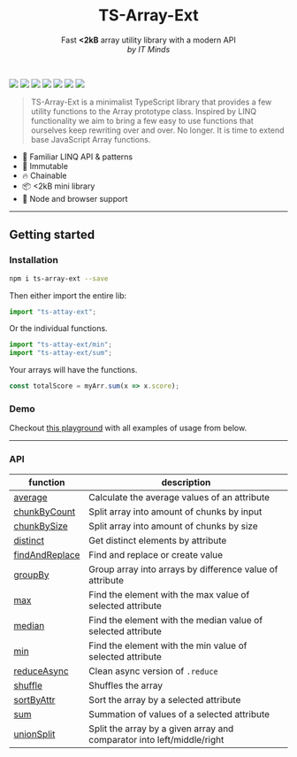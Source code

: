 <h1 align="center">TS-Array-Ext</h1>
<p align="center">
Fast <b>&lt;2kB</b> array utility library with a modern API
<br/>
<i>by IT Minds </i>
</p>
<br/>

![](https://badgen.net/bundlephobia/minzip/ts-array-ext?color=blue)
![](https://badgen.net/npm/dt/ts-array-ext?color=blue)
![](https://badgen.net/npm/license/ts-array-ext?color=blue)
![](https://badgen.net/npm/types/ts-array-ext?color=blue)
![](https://badgen.net/david/dev/IT-Minds-opensource/ts-array-ext?color=blue)
![](https://badgen.net/david/dep/IT-Minds-opensource/ts-array-ext?color=blue)
![](https://badgen.net/codecov/c/github/IT-Minds-opensource/ts-array-ext/main?color=blue)

> TS-Array-Ext is a minimalist TypeScript library that provides a few utility functions to the Array prototype class.
> Inspired by LINQ functionality we aim to bring a few easy to use functions that ourselves keep rewriting over and over. No longer. It is time to extend base JavaScript Array functions.

- 🧠 Familiar LINQ API & patterns
- 💪 Immutable
- 🔥 Chainable
- 📦 <2kB mini library
- 👫 Node and browser support

---

## Getting started

### Installation

```sh
npm i ts-array-ext --save
```

Then either import the entire lib:

```typescript
import "ts-attay-ext";
```

Or the individual functions.

```typescript
import "ts-attay-ext/min";
import "ts-attay-ext/sum";
```

Your arrays will have the functions.

```typescript
const totalScore = myArr.sum(x => x.score);
```

### Demo

Checkout [this playground](https://stackblitz.com/edit/ts-array-ext?devtoolsheight=75&file=index.ts) with all examples of usage from below.

---

### API

| function                                         | description                                                            |
| ------------------------------------------------ | ---------------------------------------------------------------------- |
| [average](./src/average/README.md)               | Calculate the average values of an attribute                           |
| [chunkByCount](./src/chunkByCount/README.md)     | Split array into amount of chunks by input                             |
| [chunkBySize](./src/chunkBySize/README.md)       | Split array into amount of chunks by size                              |
| [distinct](./src/distinct/README.md)             | Get distinct elements by attribute                                     |
| [findAndReplace](./src/findAndReplace/README.md) | Find and replace or create value                                       |
| [groupBy](./src/groupBy/README.md)               | Group array into arrays by difference value of attribute               |
| [max](./src/max/README.md)                       | Find the element with the max value of selected attribute              |
| [median](./src/median/README.md)                 | Find the element with the median value of selected attribute           |
| [min](./src/min/README.md)                       | Find the element with the min value of selected attribute              |
| [reduceAsync](./src/reduceAsync/README.md)       | Clean async version of `.reduce`                                       |
| [shuffle](./src/shuffle/README.md)               | Shuffles the array                                                     |
| [sortByAttr](./src/sortByAttr/README.md)         | Sort the array by a selected attribute                                 |
| [sum](./src/sum/README.md)                       | Summation of values of a selected attribute                            |
| [unionSplit](./src/unionSplit/README.md)         | Split the array by a given array and comparator into left/middle/right |

